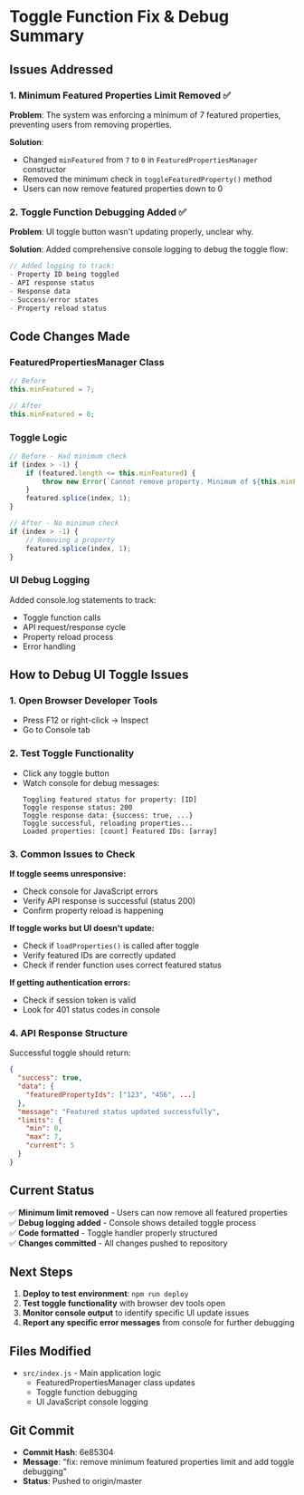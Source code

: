 # Toggle Function Fix & Debug Summary

## Issues Addressed

### 1. Minimum Featured Properties Limit Removed ✅

**Problem**: The system was enforcing a minimum of 7 featured properties, preventing users from removing properties.

**Solution**: 
- Changed `minFeatured` from `7` to `0` in `FeaturedPropertiesManager` constructor
- Removed the minimum check in `toggleFeaturedProperty()` method
- Users can now remove featured properties down to 0

### 2. Toggle Function Debugging Added ✅

**Problem**: UI toggle button wasn't updating properly, unclear why.

**Solution**: Added comprehensive console logging to debug the toggle flow:

```javascript
// Added logging to track:
- Property ID being toggled
- API response status
- Response data
- Success/error states
- Property reload status
```

## Code Changes Made

### FeaturedPropertiesManager Class
```javascript
// Before
this.minFeatured = 7;

// After  
this.minFeatured = 0;
```

### Toggle Logic
```javascript
// Before - Had minimum check
if (index > -1) {
    if (featured.length <= this.minFeatured) {
        throw new Error(`Cannot remove property. Minimum of ${this.minFeatured} featured properties required.`);
    }
    featured.splice(index, 1);
}

// After - No minimum check
if (index > -1) {
    // Removing a property
    featured.splice(index, 1);
}
```

### UI Debug Logging
Added console.log statements to track:
- Toggle function calls
- API request/response cycle  
- Property reload process
- Error handling

## How to Debug UI Toggle Issues

### 1. Open Browser Developer Tools
- Press F12 or right-click → Inspect
- Go to Console tab

### 2. Test Toggle Functionality
- Click any toggle button
- Watch console for debug messages:
  ```
  Toggling featured status for property: [ID]
  Toggle response status: 200
  Toggle response data: {success: true, ...}
  Toggle successful, reloading properties...
  Loaded properties: [count] Featured IDs: [array]
  ```

### 3. Common Issues to Check

**If toggle seems unresponsive:**
- Check console for JavaScript errors
- Verify API response is successful (status 200)
- Confirm property reload is happening

**If toggle works but UI doesn't update:**
- Check if `loadProperties()` is called after toggle
- Verify featured IDs are correctly updated
- Check if render function uses correct featured status

**If getting authentication errors:**
- Check if session token is valid
- Look for 401 status codes in console

### 4. API Response Structure
Successful toggle should return:
```json
{
  "success": true,
  "data": {
    "featuredPropertyIds": ["123", "456", ...]
  },
  "message": "Featured status updated successfully",
  "limits": {
    "min": 0,
    "max": 7,
    "current": 5
  }
}
```

## Current Status

✅ **Minimum limit removed** - Users can now remove all featured properties  
✅ **Debug logging added** - Console shows detailed toggle process  
✅ **Code formatted** - Toggle handler properly structured  
✅ **Changes committed** - All changes pushed to repository  

## Next Steps

1. **Deploy to test environment**: `npm run deploy`
2. **Test toggle functionality** with browser dev tools open
3. **Monitor console output** to identify specific UI update issues
4. **Report any specific error messages** from console for further debugging

## Files Modified

- `src/index.js` - Main application logic
  - FeaturedPropertiesManager class updates
  - Toggle function debugging
  - UI JavaScript console logging

## Git Commit

- **Commit Hash**: 6e85304
- **Message**: "fix: remove minimum featured properties limit and add toggle debugging"
- **Status**: Pushed to origin/master 